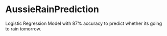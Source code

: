 # AussieRainPrediction
Logistic Regression Model with 87% accuracy to predict whether its going to rain tomorrow.
